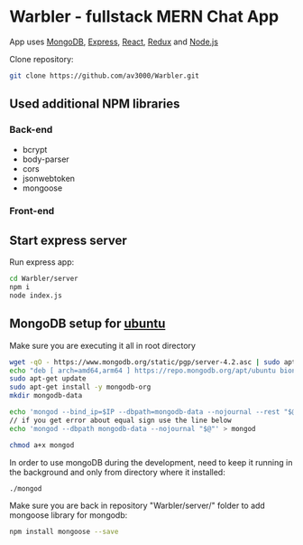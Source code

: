 # Warbler - fullstack MERN Chat App

App uses [MongoDB](https://github.com/mongodb/mongo), [Express](https://github.com/expressjs/express), [React](https://github.com/facebook/react), [Redux](https://github.com/reduxjs/redux) and [Node.js](https://github.com/nodejs/node)

Clone repository:
```bash
git clone https://github.com/av3000/Warbler.git
```

## Used additional NPM libraries

### Back-end
- bcrypt
- body-parser
- cors
- jsonwebtoken
- mongoose

### Front-end

## Start express server

Run express app:
```bash
cd Warbler/server
npm i
node index.js
```

## MongoDB setup for [ubuntu](https://docs.mongodb.com/manual/tutorial/install-mongodb-on-ubuntu/)

Make sure you are executing it all in root directory
```bash
wget -qO - https://www.mongodb.org/static/pgp/server-4.2.asc | sudo apt-key add -
echo "deb [ arch=amd64,arm64 ] https://repo.mongodb.org/apt/ubuntu bionic/mongodb-org/4.2 multiverse" | sudo tee /etc/apt/sources.list.d/mongodb-org-4.2.list
sudo apt-get update
sudo apt-get install -y mongodb-org
mkdir mongodb-data

echo 'mongod --bind_ip=$IP --dbpath=mongodb-data --nojournal --rest "$@"' > mongod
// if you get error about equal sign use the line below
echo 'mongod --dbpath mongodb-data --nojournal "$@"' > mongod

chmod a+x mongod
```
In order to use mongoDB during the development, need to keep it running in the background and only from directory where it installed:
```bash
./mongod
```

Make sure you are back in repository "Warbler/server/" folder to add mongoose library for mongodb:
```bash
npm install mongoose --save